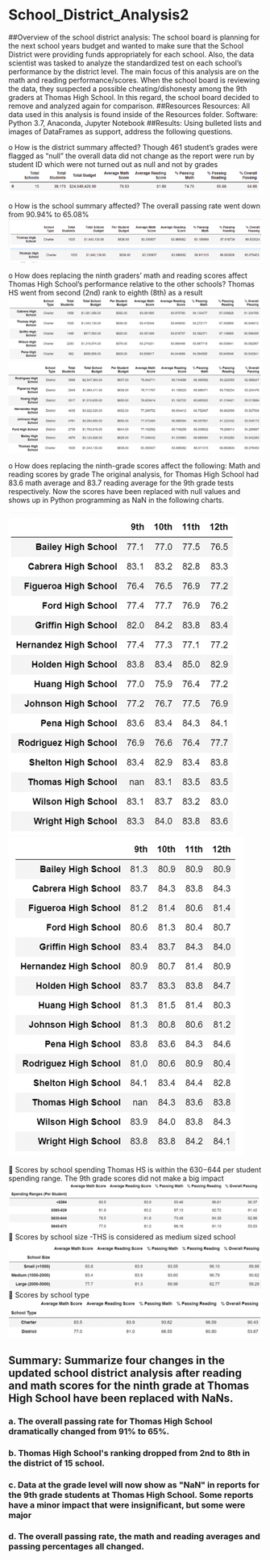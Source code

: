 # School_District_Analysis2
##Overview of the school district analysis: 
The school board is planning for the next school years budget and wanted to make sure that the School District were providing funds appropriately for each school. Also, the data scientist was tasked to analyze the standardized test on each school’s performance by the district level. The main focus of this analysis are on the math and reading performance/scores. When the school board is reviewing the data, they suspected a possible cheating/dishonesty among the 9th graders at Thomas High School. In this regard, the school board decided to remove and analyzed again for comparison.
##Resources
Resources: All data used in this analysis is found inside of the Resources folder.
Software: Python 3.7, Anaconda, Jupyter Notebook
##Results: Using bulleted lists and images of DataFrames as support, address the following questions.

o	How is the district summary affected? 
Though 461 student’s grades were flagged as “null” the overall data did not change as the report were run by student ID which were not turned out as null and not by grades
 !['first screenshot results'](Resources/Picture2.png)

o	How is the school summary affected? 
The overall passing rate went down from 90.94% to 65.08%
!['second screenshot results'](Resources/Picture3.png)
!['third screenshot results'](Resources/Picture1.png)

 o	How does replacing the ninth graders’ math and reading scores affect Thomas High School’s performance relative to the other schools?
Thomas HS went from second (2nd) rank to eighth (8th) as a result 
!['fourth screenshot results'](Resources/Picture4.png) 
!['fifth screenshot results'](Resources/Picture5.png) 
 
o	How does replacing the ninth-grade scores affect the following: Math and reading scores by grade
The original analysis, for  Thomas High School had 83.6 math average and 83.7 reading average for the 9th grade tests respectively. Now the scores have been replaced with null values and shows up in Python programming as NaN in the following charts.

!['sixth screenshot results'](Resources/Picture6.png) !['seven screenshot results'](Resources/Picture7.png) 
  
	Scores by school spending
Thomas HS is within the $630-$644 per student spending range. The 9th grade scores did not make a big impact 
!['eight screenshot results'](Resources/Picture8.png) 
	Scores by school size -THS is considered as medium sized school 
 !['ninth screenshot results'](Resources/Picture11.png) 
	Scores by school type
 !['tenth screenshot results'](Resources/Picture12.png) 
## Summary: Summarize four changes in the updated school district analysis after reading and math scores for the ninth grade at Thomas High School have been replaced with NaNs.
### a.	The overall passing rate for Thomas High School dramatically changed from 91% to 65%.
### b.	Thomas High School's ranking dropped from 2nd to 8th in the district of 15 school.
### c.	Data at the grade level will now show as "NaN" in reports for the 9th grade students at Thomas High School. Some reports have a minor impact that were insignificant, but some were major 
### d.	The overall passing rate, the math and reading averages and passing percentages all changed.
